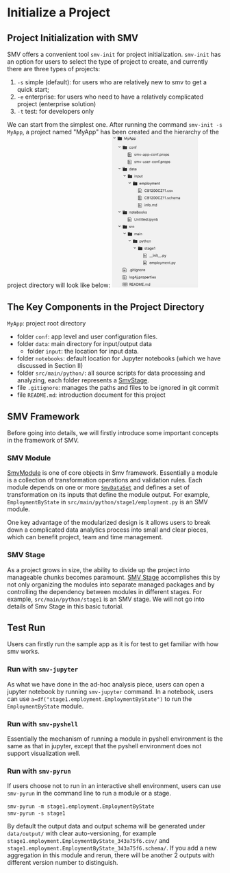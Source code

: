 # Initialize a Project

## Project Initialization with SMV
SMV offers a convenient tool `smv-init` for project initialization. `smv-init` has an option for users to select the type of project to create, and currently there are three types of projects:  
1) `-s` simple (default): for users who are relatively new to smv to get a quick start;  
2) `-e` enterprise: for users who need to have a relatively complicated project (enterprise solution)
3) `-t` test: for developers only

We can start from the simplest one. After running the command `smv-init -s MyApp`, a project named "MyApp" has been created and the hierarchy of the project directory will look like below:
<img src="myapp_dir_hierarchy.jpg" width = "40%" />


## The Key Components in the Project Directory
`MyApp`: project root directory
- folder `conf`: app level and user configuration files.
- folder `data`: main directory for input/output data
  - folder `input`: the location for input data.  
- folder `notebooks`: default location for Jupyter notebooks (which we have discussed in Section II)
- folder `src/main/python/`: all source scripts for data processing and analyzing, each folder represents a [SmvStage](https://github.com/TresAmigosSD/SMV/blob/master/docs/user/smv_stages.md).
- file `.gitignore`: manages the paths and files to be ignored in git commit
- file `README.md`: introduction document for this project

## SMV Framework
Before going into details, we will firstly introduce some important concepts in the framework of SMV.

### SMV Module
[SmvModule](https://github.com/TresAmigosSD/SMV/blob/master/docs/user/smv_module.md) is one of core objects in Smv framework. Essentially a module is a collection of transformation operations and validation rules. Each module depends on one or more [`SmvDataSet`](https://github.com/TresAmigosSD/SMV/blob/master/docs/user/smv_intro.md#smvdataset) and defines a set of transformation on its inputs that define the module output. For example, `EmploymentByState` in `src/main/python/stage1/employment.py` is an SMV module.  

One key advantage of the modularized design is it allows users to break down a complicated data analytics process into small and clear pieces, which can benefit project, team and time management.  

### SMV Stage
As a project grows in size, the ability to divide up the project into manageable chunks becomes paramount. [SMV Stage](https://github.com/TresAmigosSD/SMV/blob/master/docs/user/smv_stages.md) accomplishes this by not only organizing the modules into separate managed packages and by controlling the dependency between modules in different stages. For example, `src/main/python/stage1` is an SMV stage. We will not go into details of Smv Stage in this basic tutorial.

## Test Run
Users can firstly run the sample app as it is for test to get familiar with how smv works.

### Run with `smv-jupyter`
As what we have done in the ad-hoc analysis piece, users can open a jupyter notebook by running `smv-jupyter` command. In a notebook, users can use `a=df("stage1.employment.EmploymentByState")` to run the `EmploymentByState` module.

### Run with `smv-pyshell`
Essentially the mechanism of running a module in pyshell environment is the same as that in jupyter, except that the pyshell environment does not support visualization well.

### Run with `smv-pyrun`
If users choose not to run in an interactive shell environment, users can use `smv-pyrun` in the command line to run a module or a stage.
```
smv-pyrun -m stage1.employment.EmploymentByState
smv-pyrun -s stage1
```

By default the output data and output schema will be generated under `data/output/` with clear auto-versioning, for example `stage1.employment.EmploymentByState_343a75f6.csv/` and `stage1.employment.EmploymentByState_343a75f6.schema/`. If you add a new aggregation in this module and rerun, there will be another 2 outputs with different version number to distinguish.
